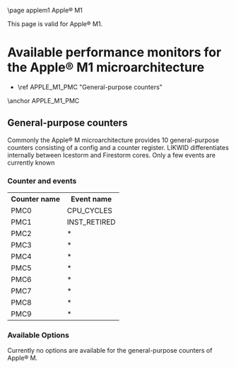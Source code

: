 \page applem1 Apple&reg; M1

<P>This page is valid for Apple&reg; M1.</P>

<H1>Available performance monitors for the Apple&reg; M1 microarchitecture</H1>
<UL>
<LI>\ref APPLE_M1_PMC "General-purpose counters"</LI>
</UL>

\anchor APPLE_M1_PMC
<H2>General-purpose counters</H2>
<P>Commonly the Apple&reg; M microarchitecture provides 10 general-purpose counters consisting of a config and a counter register. LIKWID differentiates internally between Icestorm and Firestorm cores. Only a few events are currently known</P>
<H3>Counter and events</H3>
<TABLE>
<TR>
  <TH>Counter name</TH>
  <TH>Event name</TH>
</TR>
<TR>
  <TD>PMC0</TD>
  <TD>CPU_CYCLES</TD>
</TR>
<TR>
  <TD>PMC1</TD>
  <TD>INST_RETIRED</TD>
</TR>
<TR>
  <TD>PMC2</TD>
  <TD>*</TD>
</TR>
<TR>
  <TD>PMC3</TD>
  <TD>*</TD>
</TR>
<TR>
  <TD>PMC4</TD>
  <TD>*</TD>
</TR>
<TR>
  <TD>PMC5</TD>
  <TD>*</TD>
</TR>
<TR>
  <TD>PMC6</TD>
  <TD>*</TD>
</TR>
<TR>
  <TD>PMC7</TD>
  <TD>*</TD>
</TR>
<TR>
  <TD>PMC8</TD>
  <TD>*</TD>
</TR>
<TR>
  <TD>PMC9</TD>
  <TD>*</TD>
</TR>
</TABLE>

<H3>Available Options</H3>
<P>Currently no options are available for the general-purpose counters of Apple&reg; M.</P>
